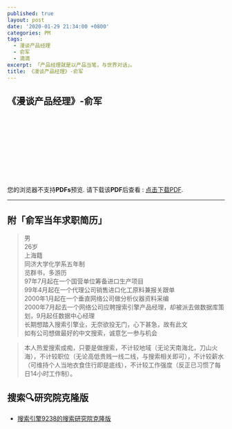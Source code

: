 ```yaml
---
published: true
layout: post
date: '2020-01-29 21:34:00 +0800'
categories: PM
tags:
  - 漫谈产品经理
  - 俞军
  - 滴滴
excerpt: 「产品经理就是以产品当笔，与世界对话」。
title: 《漫谈产品经理》-俞军
---
```

## 《漫谈产品经理》-俞军

<object data="https://www.bobinsun.cn/assets/pdf/%E6%BC%AB%E8%B0%88%E4%BA%A7%E5%93%81%E7%BB%8F%E7%90%86.pdf" type="application/pdf" width="100%" height="1000px">
    <embed src="https://www.bobinsun.cn/assets/pdf/%E6%BC%AB%E8%B0%88%E4%BA%A7%E5%93%81%E7%BB%8F%E7%90%86.pdf">
        <p>您的浏览器不支持<b>PDFs</b>预览. 请下载该<b>PDF</b>后查看 : <a href="https://www.bobinsun.cn/assets/pdf/Technologies-QA-Based-on-KG.pdf">点击下载PDF</a>.</p>
</object>

---

## 附「俞军当年求职简历」

> 男<br>
> 26岁<br>
> 上海籍<br>
> 同济大学化学系五年制<br>
> 览群书，多游历<br>
> 97年7月起在一个国营单位筹备进口生产项目<br>
> 99年4月起在一个代理公司销售进口化工原料兼报关跟单<br>
> 2000年1月起在一个垂直网络公司做分析仪器资料采编<br>
> 2000年7月起去一个网络公司应聘搜索引擎产品经理，却被派去做数据库策划，9月起任数据中心经理<br>
> 长期想踏入搜索引擎业，无奈欲投无门，心下甚急，故有此文<br>
> 如有公司想做最好的中文搜索，诚意乞一参与机会<br>

> 本人热爱搜索成痴，只要是做搜索，不计较地域（无论天南海北，刀山火海），不计较职位（无论高低贵贱一线二线，与搜索相关即可），不计较薪水（可维持个人当地衣食住行即是底线），不计较工作强度（反正已习惯了每日14小时工作制）。

## 搜索🔍研究院克隆版

* [搜索引擎9238的搜索研究院克隆版](https://www.dianbo.org/9238/)
